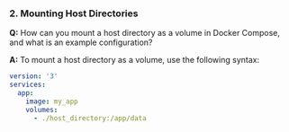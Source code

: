 
### 2. Mounting Host Directories

**Q:** How can you mount a host directory as a volume in Docker Compose, and what is an example configuration?

**A:** To mount a host directory as a volume, use the following syntax:

```yaml
version: '3'
services:
  app:
    image: my_app
    volumes:
      - ./host_directory:/app/data
